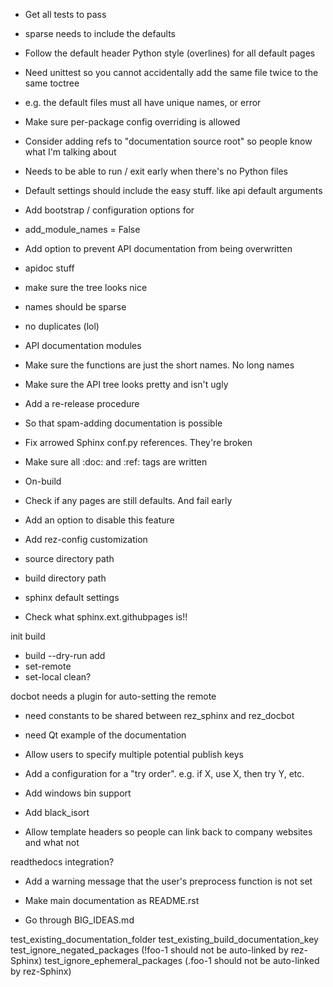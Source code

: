 - Get all tests to pass
 - sparse needs to include the defaults
- Follow the default header Python style (overlines) for all default pages
- Need unittest so you cannot accidentally add the same file twice to the same toctree
 - e.g. the default files must all have unique names, or error
- Make sure per-package config overriding is allowed
- Consider adding refs to "documentation source root" so people know what I'm talking about

- Needs to be able to run / exit early when there's no Python files
- Default settings should include the easy stuff. like api default arguments

- Add bootstrap / configuration options for
 - add_module_names = False


- Add option to prevent API documentation from being overwritten

- apidoc stuff
 - make sure the tree looks nice
  - names should be sparse
  - no duplicates (lol)
  - API documentation modules
   - Make sure the functions are just the short names. No long names


- Make sure the API tree looks pretty and isn't ugly
- Add a re-release procedure
 - So that spam-adding documentation is possible

- Fix arrowed Sphinx conf.py references. They're broken
- Make sure all :doc: and :ref: tags are written

- On-build
 - Check if any pages are still defaults. And fail early
  - Add an option to disable this feature


- Add rez-config customization
 - source directory path
 - build directory path
 - sphinx default settings


- Check what sphinx.ext.githubpages is!!

init
build
 - build --dry-run
add
 - set-remote
 - set-local
clean?

docbot needs a plugin for auto-setting the remote

- need constants to be shared between rez_sphinx and rez_docbot
- need Qt example of the documentation

- Allow users to specify multiple potential publish keys
 - Add a configuration for a "try order". e.g. if X, use X, then try Y, etc.

- Add windows bin support

- Add black_isort

- Allow template headers so people can link back to company websites and what not

readthedocs integration?

- Add a warning message that the user's preprocess function is not set

- Make main documentation as README.rst

- Go through BIG_IDEAS.md


test_existing_documentation_folder
test_existing_build_documentation_key
test_ignore_negated_packages (!foo-1 should not be auto-linked by rez-Sphinx)
test_ignore_ephemeral_packages (.foo-1 should not be auto-linked by rez-Sphinx)

